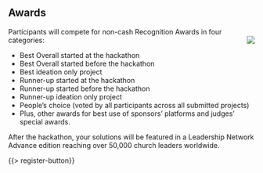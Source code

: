 ﻿## <i class="icon fa-trophy"></i> Awards

Participants will compete for non-cash Recognition Awards in four categories:
<img class="alignright" src="{{assets}}/images/winner.png" style="float:right"/>
* <i class="icon fa-trophy"></i> Best Overall started at the hackathon
* <i class="icon fa-trophy"></i> Best Overall started before the hackathon
* <i class="icon fa-trophy"></i> Best ideation only project
* <i class="icon fa-trophy"></i> Runner-up started at the hackathon
* <i class="icon fa-trophy"></i> Runner-up started before the hackathon
* <i class="icon fa-trophy"></i> Runner-up ideation only project
* <i class="icon fa-trophy"></i> People’s choice (voted by all participants across all submitted projects)
* <i class="icon fa-trophy"></i> Plus, other awards for best use of sponsors’ platforms and judges’ special awards.

After the hackathon, your solutions will be featured in a Leadership Network Advance edition reaching over 50,000 church leaders worldwide. 

{{> register-button}}
